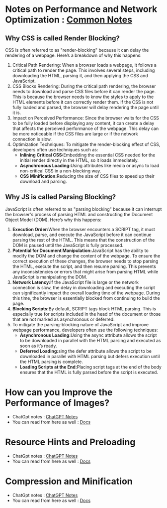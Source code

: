 <h1>
    Notes on Performance and Network Optimization : <a href="https://heyashu.in/digital-garden/notes/front-end-design-system/how-to-do-network-optimization-in-web" target="_blank">Common Notes</a>
</h1>
<h2>Why CSS is called Render Blocking?</h2>
    <p>CSS is often referred to as "render-blocking" because it can delay the rendering of a webpage. Here’s a breakdown of why this happens:</p>
    <ol>
        <li>Critical Path Rendering: When a browser loads a webpage, it follows a critical path to render the page. This involves several steps, including downloading the HTML, parsing it, and then applying the CSS and JavaScript.</li>
        <li>CSS Blocks Rendering: During the critical path rendering, the browser needs to download and parse CSS files before it can render the page. This is because the browser needs to know the styles to apply to the HTML elements before it can correctly render them. If the CSS is not fully loaded and parsed, the browser will delay rendering the page until it is.</li>
        <li>Impact on Perceived Performance: Since the browser waits for the CSS to be fully loaded before displaying any content, it can create a delay that affects the perceived performance of the webpage. This delay can be more noticeable if the CSS files are large or if the network connection is slow.</li>
        <li>Optimization Techniques: To mitigate the render-blocking effect of CSS, developers often use techniques such as:
            <ul>
                <li><b>Inlining Critical CSS:</b>Embedding the essential CSS needed for the initial render directly in the HTML, so it loads immediately.</li>
                <li><b>Asynchronous Loading:</b>Using attributes like media or async to load non-critical CSS in a non-blocking way.</li>
                <li><b>CSS Minification:</b>Reducing the size of CSS files to speed up their download and parsing.</li>
            </ul>
        </li>
    </ol>
    <h2>Why JS is called Parsing Blocking?</h2>
    <p>JavaScript is often referred to as "parsing blocking" because it can interrupt the browser's process of parsing HTML and constructing the Document Object Model (DOM). Here’s why this happens:</p>
    <ol>
        <li><b>Execution Order:</b>When the browser encounters a SCRIPT tag, it must download, parse, and execute the JavaScript before it can continue parsing the rest of the HTML. This means that the construction of the DOM is paused until the JavaScript is fully processed.</li>
        <li><b>Potential for Document Manipulation:</b>JavaScript has the ability to modify the DOM and change the content of the webpage. To ensure the correct execution of these changes, the browser needs to stop parsing the HTML, execute the script, and then resume parsing. This prevents any inconsistencies or errors that might arise from parsing HTML while JavaScript is manipulating the DOM.</li>
        <li><b>Network Latency:</b>If the JavaScript file is large or the network connection is slow, the delay in downloading and executing the script can significantly impact the overall loading time of the webpage. During this time, the browser is essentially blocked from continuing to build the page.</li>
        <li><b>Blocking Scripts:</b>By default, SCRIPT tags block HTML parsing. This is especially true for scripts included in the head of the document or those that are not marked as asynchronous or deferred.</li>
        <li>To mitigate the parsing-blocking nature of JavaScript and improve webpage performance, developers often use the following techniques:
            <ul>
                <li><b>Asynchronous Loading:</b>Using the async attribute allows the script to be downloaded in parallel with the HTML parsing and executed as soon as it’s ready.</li>
                <li><b>Deferred Loading:</b>sing the defer attribute allows the script to be downloaded in parallel with HTML parsing but defers execution until the HTML parsing is complete.</li>
                <li><b>Loading Scripts at the End:</b>Placing script tags at the end of the body ensures that the HTML is fully parsed before the script is executed.</li>
            </ul>
        </li>
    </ol>
<h1>How can you Improve the Performance of Images?</h1>
<ul>
    <li>
        ChatGpt notes : <a href="https://chatgpt.com/share/6895b3f6-d8b0-8006-acd8-d324aeb53362" target="_blank">ChatGPT Notes</a>
    </li>
    <li>
        You can read from here as well : <a href="https://web.dev/learn/performance/image-performance" target="_blank">Docs</a>
    </li>
</ul>
<h1>Resource Hints and Preloading</h1>
<ul>
    <li>
        ChatGpt notes : <a href="https://chatgpt.com/share/6893b8bc-509c-8006-8275-7a6ca2a49db2" target="_blank">ChatGPT Notes</a>
    </li>
    <li>
        You can read from here as well : <a href="https://web.dev/learn/performance/resource-hints" target="_blank">Docs</a>
    </li>
</ul>
<h1>Compression and Minification</h1>
<ul>
    <li>
        ChatGpt notes : <a href="https://chatgpt.com/share/6893bbde-a8cc-8006-8405-e6f74ebc8a67" target="_blank">ChatGPT Notes</a>
    </li>
    <li>
        You can read from here as well : <a href="https://web.dev/learn/performance/general-html-performance#compression" target="_blank">Docs</a>
    </li>
</ul>